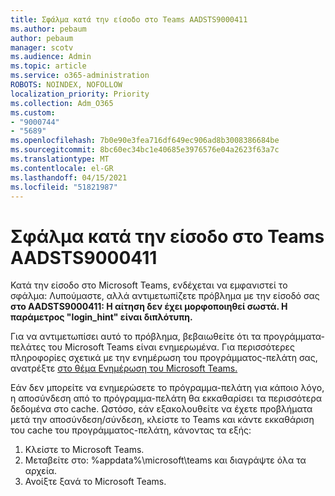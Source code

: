 ```yaml
---
title: Σφάλμα κατά την είσοδο στο Teams AADSTS9000411
ms.author: pebaum
author: pebaum
manager: scotv
ms.audience: Admin
ms.topic: article
ms.service: o365-administration
ROBOTS: NOINDEX, NOFOLLOW
localization_priority: Priority
ms.collection: Adm_O365
ms.custom:
- "9000744"
- "5689"
ms.openlocfilehash: 7b0e90e3fea716df649ec906ad8b3008386684be
ms.sourcegitcommit: 8bc60ec34bc1e40685e3976576e04a2623f63a7c
ms.translationtype: MT
ms.contentlocale: el-GR
ms.lasthandoff: 04/15/2021
ms.locfileid: "51821987"
---
```

# <a name="addressing-teams-sign-in-error-aadsts9000411"></a>Σφάλμα κατά την είσοδο στο Teams AADSTS9000411

Κατά την είσοδο στο Microsoft Teams, ενδέχεται να εμφανιστεί το σφάλμα: Λυπούμαστε, αλλά αντιμετωπίζετε πρόβλημα με την είσοδό σας **στο AADSTS9000411: Η αίτηση δεν έχει μορφοποιηθεί σωστά. Η παράμετρος "login_hint" είναι διπλότυπη.**

Για να αντιμετωπίσει αυτό το πρόβλημα, βεβαιωθείτε ότι τα προγράμματα-πελάτες του Microsoft Teams είναι ενημερωμένα. Για περισσότερες πληροφορίες σχετικά με την ενημέρωση του προγράμματος-πελάτη σας, ανατρέξτε [στο θέμα Ενημέρωση του Microsoft Teams.](https://support.office.com/article/Update-Microsoft-Teams-535a8e4b-45f0-4f6c-8b3d-91bca7a51db1)

Εάν δεν μπορείτε να ενημερώσετε το πρόγραμμα-πελάτη για κάποιο λόγο, η αποσύνδεση από το πρόγραμμα-πελάτη θα εκκαθαρίσει τα περισσότερα δεδομένα στο cache. Ωστόσο, εάν εξακολουθείτε να έχετε προβλήματα μετά την αποσύνδεση/σύνδεση, κλείστε το Teams και κάντε εκκαθάριση του cache του προγράμματος-πελάτη, κάνοντας τα εξής:
1. Κλείστε το Microsoft Teams.
2. Μεταβείτε στο: %appdata%\microsoft\teams και διαγράψτε όλα τα αρχεία.
3. Ανοίξτε ξανά το Microsoft Teams.
